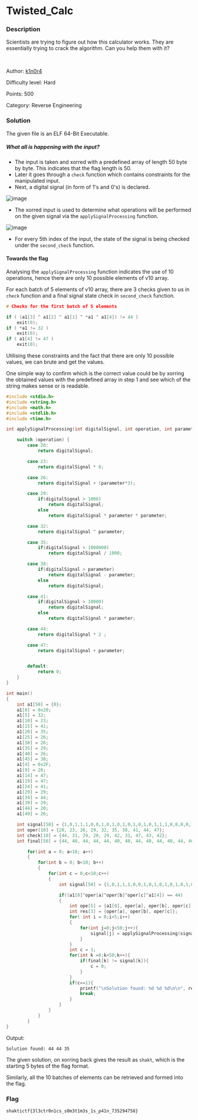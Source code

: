 # Twisted_Calc

### Description

Scientists are trying to figure out how this calculator works. They are essentially trying to crack the algorithm. Can you help them with it?

<br>

Author: [k1n0r4](https://twitter.com/k1n0r4)

Difficulty level: Hard

Points: 500

Category: Reverse Engineering

###  Solution

The given file is an ELF 64-Bit Executable.

##### What all is happening with the input?

- The input is taken and xorred with a predefined array of length 50 byte by byte. This indicates that the flag length is 50.
- Later it goes through a `check` function which contains constraints for the manipulated input.
- Next, a digital signal (in form of 1's and 0's) is declared.

![image](https://imgur.com/eYFIpGP.png)


- The xorred input is used to determine what operations will be performed on the given signal via the `applySignalProcessing` function.

![image](https://imgur.com/Yf2qCpn.png)

- For every 5th index of the input, the state of the signal is being checked under the `second_check` function.

#### Towards the flag

Analysing the `applySignalProcessing` function indicates the use of 10 operations, hence there are only 10 possible elements of v10 array. 

For each batch of 5 elements of v10 array, there are 3 checks given to us in `check` function and a final signal state check in `second_check` function.

```c
# Checks for the first batch of 5 elements

if ( (a1[3] ^ a1[2] ^ a1[1] ^ *a1 ^ a1[4]) != 44 )
    exit(0);
if ( *a1 != 32 )
    exit(0);
if ( a1[4] != 47 )
    exit(0);
```


Utilising these constraints and the fact that there are only 10 possible values, we can brute and get the values.

One simple way to confirm which is the correct value could be by xorring the obtained values with the predefined array in step 1 and see which of the string makes sense or is readable.

```c
#include <stdio.h>
#include <string.h>
#include <math.h>
#include <stdlib.h>
#include <time.h>

int applySignalProcessing(int digitalSignal, int operation, int parameter) {

    switch (operation) {
        case 20: 
            return digitalSignal;

        case 23: 
            return digitalSignal * 8;

        case 26: 
            return digitalSignal + (parameter*3);

        case 29: 
            if(digitalSignal > 1000)
                return digitalSignal;
            else
                return digitalSignal * parameter * parameter;

        case 32: 
            return digitalSignal ^ parameter;

        case 35: 
            if(digitalSignal > 1000000)
                return digitalSignal / 1000;

        case 38: 
            if(digitalSignal > parameter)
                return digitalSignal - parameter;
            else
                return digitalSignal;

        case 41: 
            if(digitalSignal > 10000)
                return digitalSignal;
            else
                return digitalSignal * parameter;

        case 44: 
            return digitalSignal * 2 ;

        case 47: 
            return digitalSignal + parameter;


        default:
            return 0; 
    }
}

int main()
{
    int a1[50] = {0};
    a1[0] = 0x20;
    a1[5] = 32;
    a1[10] = 23;
    a1[15] = 41;
    a1[20] = 35;
    a1[25] = 26;
    a1[30] = 26;
    a1[35] = 29;
    a1[40] = 26;
    a1[45] = 38;
    a1[4] = 0x2F;
    a1[9] = 26;
    a1[14] = 47;
    a1[19] = 47;
    a1[24] = 41;
    a1[29] = 29;
    a1[34] = 44;
    a1[39] = 29;
    a1[44] = 20;
    a1[49] = 26;

    int signal[50] = {1,0,1,1,1,0,0,1,0,1,0,1,0,1,0,1,0,1,1,1,0,0,0,0,1,1,0,0,1,0,1,1,0,1,1,0};
    int oper[10] = {20, 23, 26, 29, 32, 35, 38, 41, 44, 47};
    int check[10] = {44, 31, 29, 20, 29, 42, 31, 47, 43, 42};
    int final[50] = {44, 40, 44, 44, 44, 40, 40, 44, 40, 44, 40, 44, 40, 44, 40, 44, 40, 44, 44, 44, 40, 40, 40, 40, 44, 44, 40, 40, 44, 40, 44, 44, 40, 44, 44, 40, 40, 40, 40, 40, 40, 40, 40, 40, 40, 40, 40, 40, 40, 40};

        for(int a = 0; a<10; a++)
        {
            for(int b = 0; b<10; b++)
            {
                for(int c = 0;c<10;c++)
                {
                    int signal[50] = {1,0,1,1,1,0,0,1,0,1,0,1,0,1,0,1,0,1,1,1,0,0,0,0,1,1,0,0,1,0,1,1,0,1,1,0};

                    if((a1[0]^oper[a]^oper[b]^oper[c]^a1[4]) == 44)
                    {
                        int ope[5] = {a1[0], oper[a], oper[b], oper[c], a1[4]};
                        int res[3] = {oper[a], oper[b], oper[c]};
                        for( int i = 0;i<5;i++)
                        {
                            for(int j=0;j<50;j++){
                                signal[j] = applySignalProcessing(signal[j], ope[i], 10);
                            }
                        }
                        int c = 1;
                        for(int k =0;k<50;k++){
                            if(final[k] != signal[k]){
                                c = 0;
                            }
                        }
                        if(c==1){
                            printf("\nSolution found: %d %d %d\n\n", res[0], res[1], res[2]);                            
                            break;
                        }
                    }
                }
            }
        }
}
```

Output:

`Solution found: 44 44 35`

The given solution, on xorring back gives the result as `shakt`, which is the starting 5 bytes of the flag format.

Similarly, all the 10 batches of elements can be retrieved and formed into the flag.

### Flag

`shaktictf{3l3ctr0n1cs_s0m3t1m3s_1s_p41n_735294758}`